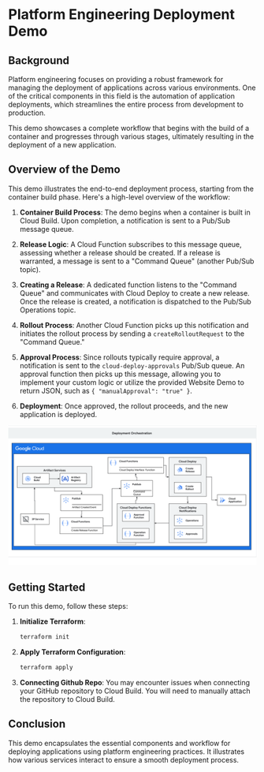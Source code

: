 # Platform Engineering Deployment Demo

## Background

Platform engineering focuses on providing a robust framework for managing the deployment of applications across various environments. One of the critical components in this field is the automation of application deployments, which streamlines the entire process from development to production.

This demo showcases a complete workflow that begins with the build of a container and progresses through various stages, ultimately resulting in the deployment of a new application.

## Overview of the Demo

This demo illustrates the end-to-end deployment process, starting from the container build phase. Here's a high-level overview of the workflow:

1. **Container Build Process**: The demo begins when a container is built in Cloud Build. Upon completion, a notification is sent to a Pub/Sub message queue.

2. **Release Logic**: A Cloud Function subscribes to this message queue, assessing whether a release should be created. If a release is warranted, a message is sent to a "Command Queue" (another Pub/Sub topic).

3. **Creating a Release**: A dedicated function listens to the "Command Queue" and communicates with Cloud Deploy to create a new release. Once the release is created, a notification is dispatched to the Pub/Sub Operations topic.

4. **Rollout Process**: Another Cloud Function picks up this notification and initiates the rollout process by sending a `createRolloutRequest` to the "Command Queue."

5. **Approval Process**: Since rollouts typically require approval, a notification is sent to the `cloud-deploy-approvals` Pub/Sub queue. An approval function then picks up this message, allowing you to implement your custom logic or utilize the provided Website Demo to return JSON, such as `{ "manualApproval": "true" }`.

6. **Deployment**: Once approved, the rollout proceeds, and the new application is deployed.

![Workflow Diagram](architecture.svg)

## Getting Started

To run this demo, follow these steps:

1. **Initialize Terraform**:

    ```bash
    terraform init
    ```

2. **Apply Terraform Configuration**:

    ```bash
    terraform apply
    ```

3. **Connecting Github Repo**:
    You may encounter issues when connecting your GitHub repository to Cloud Build. You will need to manually attach the repository to Cloud Build.

## Conclusion

This demo encapsulates the essential components and workflow for deploying applications using platform engineering practices. It illustrates how various services interact to ensure a smooth deployment process.
